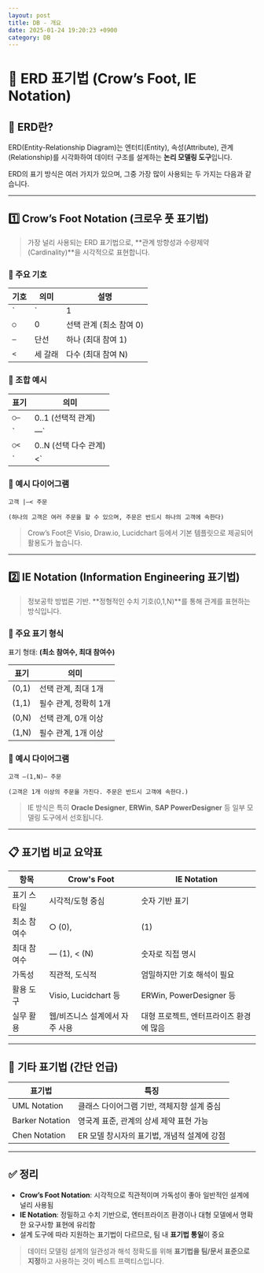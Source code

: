 ```yaml
---
layout: post
title: DB - 개요
date: 2025-01-24 19:20:23 +0900
category: DB
---
```

# 🧩 ERD 표기법 (Crow’s Foot, IE Notation)

## 📌 ERD란?
ERD(Entity-Relationship Diagram)는 엔터티(Entity), 속성(Attribute), 관계(Relationship)를 시각화하여 데이터 구조를 설계하는 **논리 모델링 도구**입니다.

ERD의 표기 방식은 여러 가지가 있으며, 그중 가장 많이 사용되는 두 가지는 다음과 같습니다.

---

## 1️⃣ Crow’s Foot Notation (크로우 풋 표기법)

> 가장 널리 사용되는 ERD 표기법으로, **관계 방향성과 수량제약(Cardinality)**을 시각적으로 표현합니다.

### 🔸 주요 기호

| 기호 | 의미 | 설명 |
|------|------|------|
| `|` | 1 | 하나 이상의 인스턴스 필수 (최소 참여 1) |
| `○` | 0 | 선택 관계 (최소 참여 0) |
| `—` | 단선 | 하나 (최대 참여 1) |
| `<` | 세 갈래 | 다수 (최대 참여 N) |

### 🔸 조합 예시

| 표기 | 의미 |
|------|------|
| `○—` | 0..1 (선택적 관계) |
| `|—` | 1..1 (필수 단일 관계) |
| `○<` | 0..N (선택 다수 관계) |
| `|<` | 1..N (필수 다수 관계) |

### 🔸 예시 다이어그램

```text
고객 |—< 주문

(하나의 고객은 여러 주문을 할 수 있으며, 주문은 반드시 하나의 고객에 속한다)
```

> Crow’s Foot은 Visio, Draw.io, Lucidchart 등에서 기본 템플릿으로 제공되어 활용도가 높습니다.

---

## 2️⃣ IE Notation (Information Engineering 표기법)

> 정보공학 방법론 기반. **정형적인 수치 기호(0,1,N)**를 통해 관계를 표현하는 방식입니다.

### 🔸 주요 표기 형식

표기 형태: **(최소 참여수, 최대 참여수)**

| 표기 | 의미 |
|------|------|
| (0,1) | 선택 관계, 최대 1개 |
| (1,1) | 필수 관계, 정확히 1개 |
| (0,N) | 선택 관계, 0개 이상 |
| (1,N) | 필수 관계, 1개 이상 |

### 🔸 예시 다이어그램

```text
고객 —(1,N)— 주문

(고객은 1개 이상의 주문을 가진다. 주문은 반드시 고객에 속한다.)
```

> IE 방식은 특히 **Oracle Designer**, **ERWin**, **SAP PowerDesigner** 등 일부 모델링 도구에서 선호됩니다.

---

## 📋 표기법 비교 요약표

| 항목 | Crow's Foot | IE Notation |
|------|-------------|--------------|
| 표기 스타일 | 시각적/도형 중심 | 숫자 기반 표기 |
| 최소 참여수 | ○ (0), | (1) | (0,x), (1,x) 숫자로 표시 |
| 최대 참여수 | — (1), < (N) | 숫자로 직접 명시 |
| 가독성 | 직관적, 도식적 | 엄밀하지만 기호 해석이 필요 |
| 활용 도구 | Visio, Lucidchart 등 | ERWin, PowerDesigner 등 |
| 실무 활용 | 웹/비즈니스 설계에서 자주 사용 | 대형 프로젝트, 엔터프라이즈 환경에 많음 |

---

## 🧭 기타 표기법 (간단 언급)

| 표기법 | 특징 |
|--------|------|
| UML Notation | 클래스 다이어그램 기반, 객체지향 설계 중심 |
| Barker Notation | 영국계 표준, 관계의 상세 제약 표현 가능 |
| Chen Notation | ER 모델 창시자의 표기법, 개념적 설계에 강점 |

---

## ✅ 정리

- **Crow’s Foot Notation**: 시각적으로 직관적이며 가독성이 좋아 일반적인 설계에 널리 사용됨
- **IE Notation**: 정밀하고 수치 기반으로, 엔터프라이즈 환경이나 대형 모델에서 명확한 요구사항 표현에 유리함
- 설계 도구에 따라 지원하는 표기법이 다르므로, 팀 내 **표기법 통일**이 중요

> 데이터 모델링 설계의 일관성과 해석 정확도를 위해 **표기법을 팀/문서 표준으로 지정**하고 사용하는 것이 베스트 프랙티스입니다.